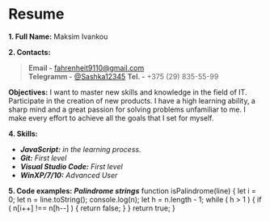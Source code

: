 # Resume

**1. Full Name:** Maksim Ivankou  

**2. Contacts:** 
>**Email -** [fahrenheit9110@gmail.com](fahrenheit9110@gmail.com/ "Email")  
>**Telegramm -** [@Sashka12345](https://t.me/Sashka12345/ "Telegramm")
>**Tel. -** +375 (29) 835-55-99  

**Objectives:** I want to master new skills and knowledge in the field of IT. Participate in the creation of new products. I have a high learning ability, a sharp mind and a great passion for solving problems unfamiliar to me. I make every effort to achieve all the goals that I set for myself.  

**4. Skills:** 
* ***JavaScript:*** *in the learning process.*
*  ***Git:*** *First level*
*  ***Visual Studio Code:*** *First level*
*  ***WinXP/7/10:*** *Advanced User*  

**5. Code examples:**
***Palindrome strings***
    function isPalindrome(line) {
  let i = 0;
  let n = line.toString();
  console.log(n);
   let h = n.length - 1;
   while ( h > 1 ) {
     if ( n[i++] !== n[h--] ) {
            return false;
     }
       }
  return true;
 }    

 
